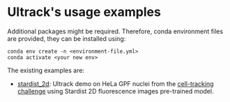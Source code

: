 # Ultrack's usage examples

Additional packages might be required.
Therefore, conda environment files are provided, they can be installed using:

```
conda env create -n <environment-file.yml>
conda activate <your new env>
```

The existing examples are:

- [stardist_2d](./stardist_2d): Ultrack demo on HeLa GPF nuclei from the [cell-tracking challenge](http://celltrackingchallenge.net/2d-datasets/) using Stardist 2D fluorescence images pre-trained model.
